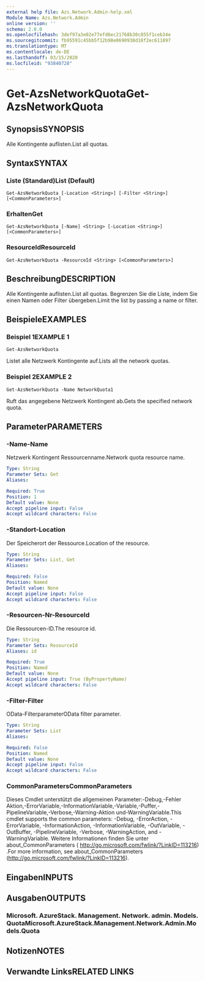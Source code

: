 ```yaml
---
external help file: Azs.Network.Admin-help.xml
Module Name: Azs.Network.Admin
online version: ''
schema: 2.0.0
ms.openlocfilehash: 3def97a3e02e77efd6ec21768b30c855f1ceb34e
ms.sourcegitcommit: fb95591c45bb5f12b98e0690938d18f2ec611897
ms.translationtype: MT
ms.contentlocale: de-DE
ms.lasthandoff: 03/15/2020
ms.locfileid: "93840728"
---
```

# <span data-ttu-id="08f1f-101">Get-AzsNetworkQuota</span><span class="sxs-lookup"><span data-stu-id="08f1f-101">Get-AzsNetworkQuota</span></span>

## <span data-ttu-id="08f1f-102">Synopsis</span><span class="sxs-lookup"><span data-stu-id="08f1f-102">SYNOPSIS</span></span>
<span data-ttu-id="08f1f-103">Alle Kontingente auflisten.</span><span class="sxs-lookup"><span data-stu-id="08f1f-103">List all quotas.</span></span>

## <span data-ttu-id="08f1f-104">Syntax</span><span class="sxs-lookup"><span data-stu-id="08f1f-104">SYNTAX</span></span>

### <span data-ttu-id="08f1f-105">Liste (Standard)</span><span class="sxs-lookup"><span data-stu-id="08f1f-105">List (Default)</span></span>
```
Get-AzsNetworkQuota [-Location <String>] [-Filter <String>] [<CommonParameters>]
```

### <span data-ttu-id="08f1f-106">Erhalten</span><span class="sxs-lookup"><span data-stu-id="08f1f-106">Get</span></span>
```
Get-AzsNetworkQuota [-Name] <String> [-Location <String>] [<CommonParameters>]
```

### <span data-ttu-id="08f1f-107">ResourceId</span><span class="sxs-lookup"><span data-stu-id="08f1f-107">ResourceId</span></span>
```
Get-AzsNetworkQuota -ResourceId <String> [<CommonParameters>]
```

## <span data-ttu-id="08f1f-108">Beschreibung</span><span class="sxs-lookup"><span data-stu-id="08f1f-108">DESCRIPTION</span></span>
<span data-ttu-id="08f1f-109">Alle Kontingente auflisten.</span><span class="sxs-lookup"><span data-stu-id="08f1f-109">List all quotas.</span></span>
<span data-ttu-id="08f1f-110">Begrenzen Sie die Liste, indem Sie einen Namen oder Filter übergeben.</span><span class="sxs-lookup"><span data-stu-id="08f1f-110">Limit the list by passing a name or filter.</span></span>

## <span data-ttu-id="08f1f-111">Beispiele</span><span class="sxs-lookup"><span data-stu-id="08f1f-111">EXAMPLES</span></span>

### <span data-ttu-id="08f1f-112">Beispiel 1</span><span class="sxs-lookup"><span data-stu-id="08f1f-112">EXAMPLE 1</span></span>
```
Get-AzsNetworkQuota
```

<span data-ttu-id="08f1f-113">Listet alle Netzwerk Kontingente auf.</span><span class="sxs-lookup"><span data-stu-id="08f1f-113">Lists all the  network quotas.</span></span>

### <span data-ttu-id="08f1f-114">Beispiel 2</span><span class="sxs-lookup"><span data-stu-id="08f1f-114">EXAMPLE 2</span></span>
```
Get-AzsNetworkQuota -Name NetworkQuota1
```

<span data-ttu-id="08f1f-115">Ruft das angegebene Netzwerk Kontingent ab.</span><span class="sxs-lookup"><span data-stu-id="08f1f-115">Gets the specified network quota.</span></span>

## <span data-ttu-id="08f1f-116">Parameter</span><span class="sxs-lookup"><span data-stu-id="08f1f-116">PARAMETERS</span></span>

### <span data-ttu-id="08f1f-117">-Name</span><span class="sxs-lookup"><span data-stu-id="08f1f-117">-Name</span></span>
<span data-ttu-id="08f1f-118">Netzwerk Kontingent Ressourcenname.</span><span class="sxs-lookup"><span data-stu-id="08f1f-118">Network quota resource name.</span></span>

```yaml
Type: String
Parameter Sets: Get
Aliases:

Required: True
Position: 1
Default value: None
Accept pipeline input: False
Accept wildcard characters: False
```

### <span data-ttu-id="08f1f-119">-Standort</span><span class="sxs-lookup"><span data-stu-id="08f1f-119">-Location</span></span>
<span data-ttu-id="08f1f-120">Der Speicherort der Ressource.</span><span class="sxs-lookup"><span data-stu-id="08f1f-120">Location of the resource.</span></span>

```yaml
Type: String
Parameter Sets: List, Get
Aliases:

Required: False
Position: Named
Default value: None
Accept pipeline input: False
Accept wildcard characters: False
```

### <span data-ttu-id="08f1f-121">-Resourcen-Nr</span><span class="sxs-lookup"><span data-stu-id="08f1f-121">-ResourceId</span></span>
<span data-ttu-id="08f1f-122">Die Ressourcen-ID.</span><span class="sxs-lookup"><span data-stu-id="08f1f-122">The resource id.</span></span>

```yaml
Type: String
Parameter Sets: ResourceId
Aliases: id

Required: True
Position: Named
Default value: None
Accept pipeline input: True (ByPropertyName)
Accept wildcard characters: False
```

### <span data-ttu-id="08f1f-123">-Filter</span><span class="sxs-lookup"><span data-stu-id="08f1f-123">-Filter</span></span>
<span data-ttu-id="08f1f-124">OData-Filterparameter</span><span class="sxs-lookup"><span data-stu-id="08f1f-124">OData filter parameter.</span></span>

```yaml
Type: String
Parameter Sets: List
Aliases:

Required: False
Position: Named
Default value: None
Accept pipeline input: False
Accept wildcard characters: False
```

### <span data-ttu-id="08f1f-125">CommonParameters</span><span class="sxs-lookup"><span data-stu-id="08f1f-125">CommonParameters</span></span>
<span data-ttu-id="08f1f-126">Dieses Cmdlet unterstützt die allgemeinen Parameter:-Debug,-Fehler Aktion,-ErrorVariable,-InformationVariable,-Variable,-Puffer,-PipelineVariable,-Verbose,-Warning-Aktion und-WarningVariable.</span><span class="sxs-lookup"><span data-stu-id="08f1f-126">This cmdlet supports the common parameters: -Debug, -ErrorAction, -ErrorVariable, -InformationAction, -InformationVariable, -OutVariable, -OutBuffer, -PipelineVariable, -Verbose, -WarningAction, and -WarningVariable.</span></span> <span data-ttu-id="08f1f-127">Weitere Informationen finden Sie unter about_CommonParameters ( http://go.microsoft.com/fwlink/?LinkID=113216) .</span><span class="sxs-lookup"><span data-stu-id="08f1f-127">For more information, see about_CommonParameters (http://go.microsoft.com/fwlink/?LinkID=113216).</span></span>

## <span data-ttu-id="08f1f-128">Eingaben</span><span class="sxs-lookup"><span data-stu-id="08f1f-128">INPUTS</span></span>

## <span data-ttu-id="08f1f-129">Ausgaben</span><span class="sxs-lookup"><span data-stu-id="08f1f-129">OUTPUTS</span></span>

### <span data-ttu-id="08f1f-130">Microsoft. AzureStack. Management. Network. admin. Models. Quota</span><span class="sxs-lookup"><span data-stu-id="08f1f-130">Microsoft.AzureStack.Management.Network.Admin.Models.Quota</span></span>

## <span data-ttu-id="08f1f-131">Notizen</span><span class="sxs-lookup"><span data-stu-id="08f1f-131">NOTES</span></span>

## <span data-ttu-id="08f1f-132">Verwandte Links</span><span class="sxs-lookup"><span data-stu-id="08f1f-132">RELATED LINKS</span></span>
